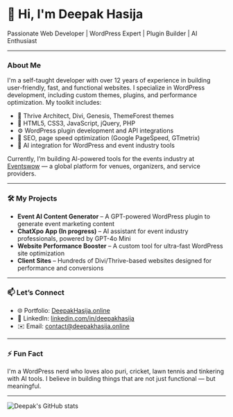 # 👋 Hi, I'm Deepak Hasija

Passionate Web Developer | WordPress Expert | Plugin Builder | AI Enthusiast

---

###  About Me

I'm a self-taught developer with over 12 years of experience in building user-friendly, fast, and functional websites. I specialize in WordPress development, including custom themes, plugins, and performance optimization. My toolkit includes:

- 🔧 Thrive Architect, Divi, Genesis, ThemeForest themes
- 🧠 HTML5, CSS3, JavaScript, jQuery, PHP
- ⚙️ WordPress plugin development and API integrations
- 🚀 SEO, page speed optimization (Google PageSpeed, GTmetrix)
- 🤖 AI integration for WordPress and event industry tools

Currently, I’m building AI-powered tools for the events industry at [Eventswow](https://eventswow.com) — a global platform for venues, organizers, and service providers.

---

### 🛠️ My Projects

- **Event AI Content Generator** – A GPT-powered WordPress plugin to generate event marketing content
- **ChatXpo App (In progress)** – AI assistant for event industry professionals, powered by GPT-4o Mini
- **Website Performance Booster** – A custom tool for ultra-fast WordPress site optimization
- **Client Sites** – Hundreds of Divi/Thrive-based websites designed for performance and conversions

---

### 📫 Let’s Connect

- 🌐 Portfolio: [DeepakHasija.online](https://deepakhasija.online)
- 💼 LinkedIn: [linkedin.com/in/deepakhasija](https://linkedin.com/in/deepakhasija)
- ✉️ Email: contact@deepakhasija.online

---

### ⚡ Fun Fact

I'm a WordPress nerd who loves aloo puri, cricket, lawn tennis and tinkering with AI tools. I believe in building things that are not just functional — but meaningful.

---

![Deepak's GitHub stats](https://github-readme-stats.vercel.app/api?username=deepak-hasija&show_icons=true&theme=radical)
